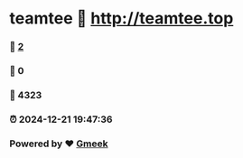 # teamtee :link: http://teamtee.top 
### :page_facing_up: [2](http://teamtee.top/tag.html) 
### :speech_balloon: 0 
### :hibiscus: 4323 
### :alarm_clock: 2024-12-21 19:47:36 
### Powered by :heart: [Gmeek](https://github.com/Meekdai/Gmeek)
